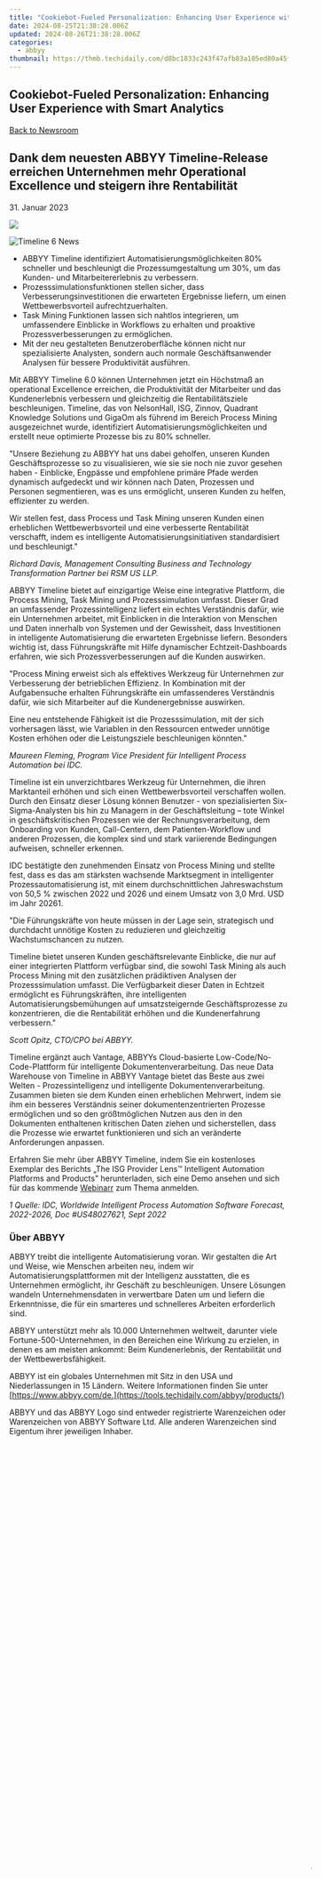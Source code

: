 ```yaml
---
title: "Cookiebot-Fueled Personalization: Enhancing User Experience with Smart Analytics"
date: 2024-08-25T21:38:28.006Z
updated: 2024-08-26T21:38:28.006Z
categories:
  - abbyy
thumbnail: https://thmb.techidaily.com/d8bc1833c243f47afb83a105ed80a45f4c9ab816dfbd913fea0d2186dd349bdd.jpg
---
```


## Cookiebot-Fueled Personalization: Enhancing User Experience with Smart Analytics

[Back to Newsroom](https://tools.techidaily.com/abbyy/products/)

## Dank dem neuesten ABBYY Timeline-Release erreichen Unternehmen mehr Operational Excellence und steigern ihre Rentabilität

31\. Januar 2023

![](https://content.abbyy.com/-/media/project/abbyy/abbyy/branchtemplates/shutterstock_1272462163_1296-x-729.jpg?h=729&iar=0&w=1296)

![Timeline 6 News](https://static4.abbyy.com/abbyycommedia/36644/timeline-6-news.jpg) 

* ABBYY Timeline identifiziert Automatisierungsmöglichkeiten 80% schneller und beschleunigt die Prozessumgestaltung um 30%, um das Kunden- und Mitarbeitererlebnis zu verbessern.
* Prozesssimulationsfunktionen stellen sicher, dass Verbesserungsinvestitionen die erwarteten Ergebnisse liefern, um einen Wettbewerbsvorteil aufrechtzuerhalten.
* Task Mining Funktionen lassen sich nahtlos integrieren, um umfassendere Einblicke in Workflows zu erhalten und proaktive Prozessverbesserungen zu ermöglichen.
* Mit der neu gestalteten Benutzeroberfläche können nicht nur spezialisierte Analysten, sondern auch normale Geschäftsanwender Analysen für bessere Produktivität ausführen.

  
Mit ABBYY Timeline 6.0 können Unternehmen jetzt ein Höchstmaß an operational Excellence erreichen, die Produktivität der Mitarbeiter und das Kundenerlebnis verbessern und gleichzeitig die Rentabilitätsziele beschleunigen. Timeline, das von NelsonHall, ISG, Zinnov, Quadrant Knowledge Solutions und GigaOm als führend im Bereich Process Mining ausgezeichnet wurde, identifiziert Automatisierungsmöglichkeiten und erstellt neue optimierte Prozesse bis zu 80% schneller.

"Unsere Beziehung zu ABBYY hat uns dabei geholfen, unseren Kunden Geschäftsprozesse so zu visualisieren, wie sie sie noch nie zuvor gesehen haben - Einblicke, Engpässe und empfohlene primäre Pfade werden dynamisch aufgedeckt und wir können nach Daten, Prozessen und Personen segmentieren, was es uns ermöglicht, unseren Kunden zu helfen, effizienter zu werden.   
  
Wir stellen fest, dass Process und Task Mining unseren Kunden einen erheblichen Wettbewerbsvorteil und eine verbesserte Rentabilität verschafft, indem es intelligente Automatisierungsinitiativen standardisiert und beschleunigt."

_Richard Davis, Management Consulting Business and Technology Transformation Partner bei RSM US LLP._

ABBYY Timeline bietet auf einzigartige Weise eine integrative Plattform, die Process Mining, Task Mining und Prozesssimulation umfasst. Dieser Grad an umfassender Prozessintelligenz liefert ein echtes Verständnis dafür, wie ein Unternehmen arbeitet, mit Einblicken in die Interaktion von Menschen und Daten innerhalb von Systemen und der Gewissheit, dass Investitionen in intelligente Automatisierung die erwarteten Ergebnisse liefern. Besonders wichtig ist, dass Führungskräfte mit Hilfe dynamischer Echtzeit-Dashboards erfahren, wie sich Prozessverbesserungen auf die Kunden auswirken.

"Process Mining erweist sich als effektives Werkzeug für Unternehmen zur Verbesserung der betrieblichen Effizienz. In Kombination mit der Aufgabensuche erhalten Führungskräfte ein umfassenderes Verständnis dafür, wie sich Mitarbeiter auf die Kundenergebnisse auswirken.  
  
Eine neu entstehende Fähigkeit ist die Prozesssimulation, mit der sich vorhersagen lässt, wie Variablen in den Ressourcen entweder unnötige Kosten erhöhen oder die Leistungsziele beschleunigen könnten."

_Maureen Fleming, Program Vice President für Intelligent Process Automation bei IDC._

Timeline ist ein unverzichtbares Werkzeug für Unternehmen, die ihren Marktanteil erhöhen und sich einen Wettbewerbsvorteil verschaffen wollen. Durch den Einsatz dieser Lösung können Benutzer - von spezialisierten Six-Sigma-Analysten bis hin zu Managern in der Geschäftsleitung – tote Winkel in geschäftskritischen Prozessen wie der Rechnungsverarbeitung, dem Onboarding von Kunden, Call-Centern, dem Patienten-Workflow und anderen Prozessen, die komplex sind und stark variierende Bedingungen aufweisen, schneller erkennen.

IDC bestätigte den zunehmenden Einsatz von Process Mining und stellte fest, dass es das am stärksten wachsende Marktsegment in intelligenter Prozessautomatisierung ist, mit einem durchschnittlichen Jahreswachstum von 50,5 % zwischen 2022 und 2026 und einem Umsatz von 3,0 Mrd. USD im Jahr 20261.

"Die Führungskräfte von heute müssen in der Lage sein, strategisch und durchdacht unnötige Kosten zu reduzieren und gleichzeitig Wachstumschancen zu nutzen.  
  
Timeline bietet unseren Kunden geschäftsrelevante Einblicke, die nur auf einer integrierten Plattform verfügbar sind, die sowohl Task Mining als auch Process Mining mit den zusätzlichen prädiktiven Analysen der Prozesssimulation umfasst. Die Verfügbarkeit dieser Daten in Echtzeit ermöglicht es Führungskräften, ihre intelligenten Automatisierungsbemühungen auf umsatzsteigernde Geschäftsprozesse zu konzentrieren, die die Rentabilität erhöhen und die Kundenerfahrung verbessern."

_Scott Opitz, CTO/CPO bei ABBYY._

Timeline ergänzt auch Vantage, ABBYYs Cloud-basierte Low-Code/No-Code-Plattform für intelligente Dokumentenverarbeitung. Das neue Data Warehouse von Timeline in ABBYY Vantage bietet das Beste aus zwei Welten - Prozessintelligenz und intelligente Dokumentenverarbeitung. Zusammen bieten sie dem Kunden einen erheblichen Mehrwert, indem sie ihm ein besseres Verständnis seiner dokumentenzentrierten Prozesse ermöglichen und so den größtmöglichen Nutzen aus den in den Dokumenten enthaltenen kritischen Daten ziehen und sicherstellen, dass die Prozesse wie erwartet funktionieren und sich an veränderte Anforderungen anpassen.

Erfahren Sie mehr über ABBYY Timeline, indem Sie ein kostenloses Exemplar des Berichts „The ISG Provider Lens™ Intelligent Automation Platforms and Products" herunterladen, sich eine Demo ansehen und sich für das kommende [Webinarr](https://tools.techidaily.com/abbyy/products/) zum Thema anmelden.

_1 Quelle: IDC, Worldwide Intelligent Process Automation Software Forecast, 2022-2026, Doc #US48027621, Sept 2022_

### Über ABBYY

ABBYY treibt die intelligente Automatisierung voran. Wir gestalten die Art und Weise, wie Menschen arbeiten neu, indem wir Automatisierungsplattformen mit der Intelligenz ausstatten, die es Unternehmen ermöglicht, ihr Geschäft zu beschleunigen. Unsere Lösungen wandeln Unternehmensdaten in verwertbare Daten um und liefern die Erkenntnisse, die für ein smarteres und schnelleres Arbeiten erforderlich sind.

ABBYY unterstützt mehr als 10.000 Unternehmen weltweit, darunter viele Fortune-500-Unternehmen, in den Bereichen eine Wirkung zu erzielen, in denen es am meisten ankommt: Beim Kundenerlebnis, der Rentabilität und der Wettbewerbsfähigkeit.

ABBYY ist ein globales Unternehmen mit Sitz in den USA und Niederlassungen in 15 Ländern. Weitere Informationen finden Sie unter [https://www.abbyy.com/de.](https://tools.techidaily.com/abbyy/products/)

ABBYY und das ABBYY Logo sind entweder registrierte Warenzeichen oder Warenzeichen von ABBYY Software Ltd. Alle anderen Warenzeichen sind Eigentum ihrer jeweiligen Inhaber. 

<!-- affiliate ads begin -->
<span id="1793213">
					<video width="1080" height="1620" style="cursor:pointer"
           poster="//a.impactradius-go.com/display-clicktoplayimage/1793213.jpeg"
           onclick="if(!this.playClicked){this.play();this.setAttribute('controls',true);this.playClicked=true;}">
	   <source src="//a.impactradius-go.com/display-ad/19135-1793213">
	   <img src="//a.impactradius-go.com/display-clicktoplayimage/1793213.jpeg" style="border: none; height: 100%; width: 100%; object-fit: contain">
	</video>
	<div style="width:1080px;text-align:center"><a href="javascript:window.open(decodeURIComponent('https%3A%2F%2Ftinyland.pxf.io%2Fc%2F5597632%2F1793213%2F19135'), '_blank');void(0);">Click here</a></div>
</span>
<img height="0" width="0" src="https://imp.pxf.io/i/5597632/1793213/19135" style="position:absolute;visibility:hidden;" border="0" />
<!-- affiliate ads end -->
### ABBYY Pressekontakt

![02E Eva Mariahufschmitt](https://static4.abbyy.com/abbyycommedia/23663/02e-eva-mariahufschmitt.png)

<!-- affiliate ads begin -->
<a href="https://secure.2checkout.com/order/checkout.php?PRODS=4727541&QTY=1&AFFILIATE=108875&CART=1"><img src="https://secure.avangate.com/images/merchant/5f4f7141b65a730b4efb0e0d51f63e94/products/copy_copy_forexrobotronbox.gif" border="0">Forex Robotron Gold Package</a>
<!-- affiliate ads end -->
#### Eva-Maria Hufschmitt

_ABBYY_

[eva-maria.hufschmitt@abbyy.com](https://tools.techidaily.com/abbyy/products/) 

Vernetzen Sie sich mit uns

<ins class="adsbygoogle"
     style="display:block"
     data-ad-format="autorelaxed"
     data-ad-client="ca-pub-7571918770474297"
     data-ad-slot="1223367746"></ins>



<ins class="adsbygoogle"
     style="display:block"
     data-ad-client="ca-pub-7571918770474297"
     data-ad-slot="8358498916"
     data-ad-format="auto"
     data-full-width-responsive="true"></ins>


